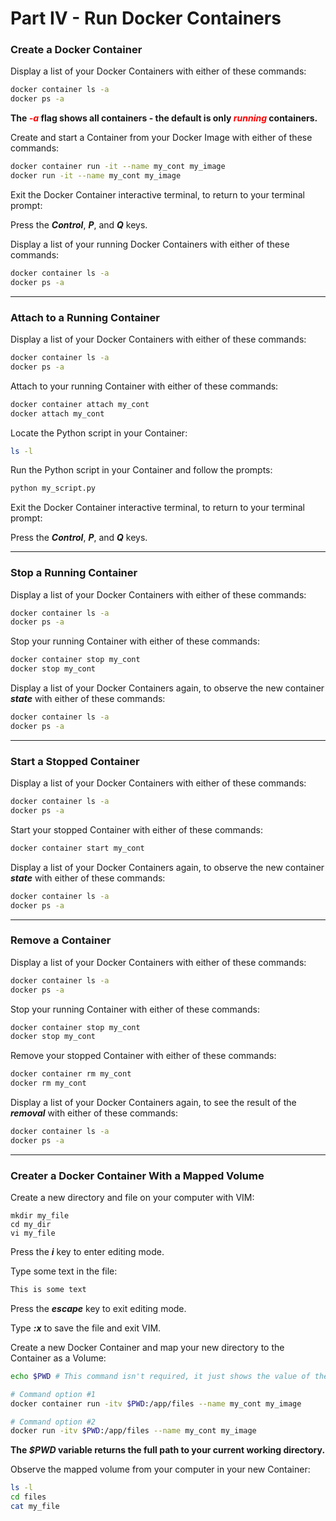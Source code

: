 # Part IV - Run Docker Containers

### Create a Docker Container

Display a list of your Docker Containers with either of these commands:

```bash
docker container ls -a
docker ps -a
```

**The <font color="red">*-a*</font> flag shows all containers - the default is only <font color="red">*running*</font> containers.** 



Create and start a Container from your Docker Image with either of these commands:

```bash
docker container run -it --name my_cont my_image
docker run -it --name my_cont my_image
```



Exit the Docker Container interactive terminal, to return to your terminal prompt:

Press the ***Control***, ***P***, and ***Q*** keys.



Display a list of your running Docker Containers with either of these commands:

```bash
docker container ls -a
docker ps -a
```



------



### Attach to a Running Container

Display a list of your Docker Containers with either of these commands:

```bash
docker container ls -a
docker ps -a
```



Attach to your running Container with either of these commands:

```bash
docker container attach my_cont
docker attach my_cont
```



Locate the Python script in your Container:

```bash
ls -l
```



Run the Python script in your Container and follow the prompts:

```bash
python my_script.py
```



Exit the Docker Container interactive terminal, to return to your terminal prompt:

Press the ***Control***, ***P***, and ***Q*** keys.



------



### Stop a Running Container

Display a list of your Docker Containers with either of these commands:

```bash
docker container ls -a
docker ps -a
```



Stop your running Container with either of these commands:

```bash
docker container stop my_cont
docker stop my_cont
```



Display a list of your Docker Containers again, to observe the new container ***state*** with either of these commands:

```bash
docker container ls -a
docker ps -a
```



------



### Start a Stopped Container

Display a list of your Docker Containers with either of these commands:

```bash
docker container ls -a
docker ps -a
```



Start  your stopped Container with either of these commands:

```bash
docker container start my_cont
```



Display a list of your Docker Containers again, to observe the new container ***state*** with either of these commands:

```bash
docker container ls -a
docker ps -a
```



------



### Remove a Container

Display a list of your Docker Containers with either of these commands:

```bash
docker container ls -a
docker ps -a
```



Stop your running Container with either of these commands:

```bash
docker container stop my_cont
docker stop my_cont
```



Remove your stopped Container with either of these commands:

```bash
docker container rm my_cont
docker rm my_cont
```



Display a list of your Docker Containers again, to see the result of the ***removal*** with either of these commands:

```bash
docker container ls -a
docker ps -a
```



------



### Creater a Docker Container With a Mapped Volume

Create a new directory and file on your computer with VIM:

```
mkdir my_file
cd my_dir
vi my_file
```

Press the ***i*** key to enter editing mode.

Type some text in the file:

``````bash
This is some text
``````

Press the ***escape*** key to exit editing mode.

Type ***:x*** to save the file and exit VIM.



Create a new Docker Container and map your new directory to the Container as a Volume:

``````bash
echo $PWD # This command isn't required, it just shows the value of the $PWD variable

# Command option #1
docker container run -itv $PWD:/app/files --name my_cont my_image

# Command option #2
docker run -itv $PWD:/app/files --name my_cont my_image
``````

**The *$PWD* variable returns the full path to your current working directory.**



Observe the mapped volume from your computer in your new Container:

``````bash
ls -l
cd files
cat my_file
``````

